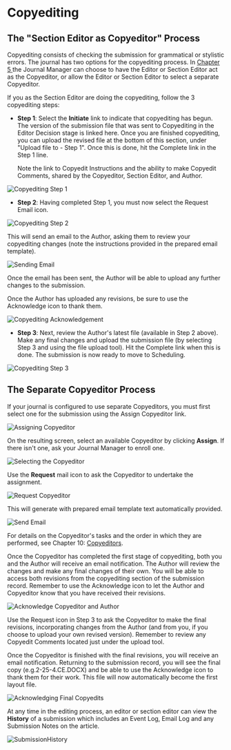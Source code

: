 # Copyediting

## The "Section Editor as Copyeditor" Process

Copyediting consists of checking the submission for grammatical or stylistic errors. The journal has two options for the copyediting process. In [Chapter 5 ](https://docs.pkp.sfu.ca/learning-ojs-2/en/step_four_management)the Journal Manager can choose to have the Editor or Section Editor act as the Copyeditor, or allow the Editor or Section Editor to select a separate Copyeditor.

If you as the Section Editor are doing the copyediting, follow the 3 copyediting steps:

* **Step 1**: Select the **Initiate** link to indicate that copyediting has begun. The  version of the submission file that was sent to Copyediting in the Editor Decision stage is linked here. Once you are finished copyediting, you can upload the revised file at the bottom of this section, under "Upload file to - Step 1". Once this is done, hit the Complete link in the Step 1 line.

    Note the link to Copyedit Instructions and the ability to make Copyedit Comments, shared by the Copyeditor, Section Editor, and Author.

![Copyediting Step 1](images/chapter8/editor_copyeditor_1.png)

* **Step 2**: Having completed Step 1, you must now select the Request Email icon.

![Copyediting Step 2](images/chapter8/editor_copyeditor_2.png)

 This will send an email to the Author, asking them to review your copyediting changes (note the instructions provided in the prepared email template).

![Sending Email](images/chapter8/editor_copyeditor_3.png)

Once the email has been sent, the Author will be able to upload any further changes to the submission.

Once the Author has uploaded any revisions, be sure to use the Acknowledge icon to thank them.

![Copyediting Acknowledgement](images/chapter8/editor_copyeditor_4.png)

* **Step 3**: Next, review the Author's latest file (available in Step 2 above). Make any final changes and upload the submission file (by selecting Step 3 and using the file upload tool). Hit the Complete link when this is done. The submission is now ready to move to Scheduling.

![Copyediting Step 3](images/chapter8/editor_copyeditor_5.png)

## The Separate Copyeditor Process

If your journal is configured to use separate Copyeditors, you must first select one for the submission using the Assign Copyeditor link.

![Assigning Copyeditor](images/chapter8/copyeditor_assign_1.png)

On the resulting screen, select an available Copyeditor by clicking **Assign**. If there isn't one, ask your Journal Manager to enroll one.

![Selecting the Copyeditor](images/chapter8/copyeditor_assign_2.png)

Use the **Request** mail icon to ask the Copyeditor to undertake the assignment.

![Request Copyeditor](images/chapter8/copyeditor_assign_3.png)

This will generate with prepared email template text automatically provided.

![Send Email](images/chapter8/copyeditor_assign_4.png)


For details on the Copyeditor's tasks and the order in which they are performed, see Chapter 10: [Copyeditors](https://docs.pkp.sfu.ca/learning-ojs-2/en/copyeditors).

Once the Copyeditor has completed the first stage of copyediting, both you and the Author will receive an email notification. The Author will review the changes and make any final changes of their own. You will be able to access both revisions from the copyediting section of the submission record. Remember to use the Acknowledge icon to let the Author and Copyeditor know that you have received their revisions.

![Acknowledge Copyeditor and Author](images/chapter8/copyeditor_assign_5.png)

Use the Request icon in Step 3 to ask the Copyeditor to make the final revisions, incorporating changes from the Author (and from you, if you choose to upload your own revised version). Remember to review any Copyedit Comments located just under the upload tool.

Once the Copyeditor is finished with the final revisions, you will receive an email notification. Returning to the submission record, you will see the final copy (e.g.2-25-4.CE.DOCX) and be able to use the Acknowledge icon to thank them for their work. This file will now automatically become the first layout file.

![Acknowledging Final Copyedits](images/chapter8/copyeditor_assign_6.png)

At any time in the editing process, an editor or section editor can view the **History** of a submission which includes an Event Log, Email Log and any Submission Notes on the article.

![SubmissionHistory](images/chapter8/history_editor.png)

